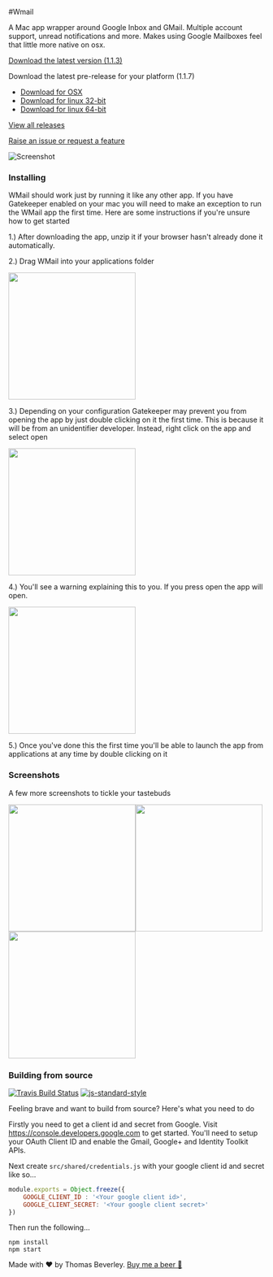 #Wmail

A Mac app wrapper around Google Inbox and GMail. Multiple account support, unread notifications and more. Makes using Google Mailboxes feel that little more native on osx.

[Download the latest version (1.1.3)](https://github.com/Thomas101/wmail/releases/download/v1.1.3/WMail_1_1_3.zip)

Download the latest pre-release for your platform (1.1.7) 

* [Download for OSX](https://github.com/Thomas101/wmail/releases/download/v1.1.7/WMail_1_1_7_osx_prerelease.zip)
* [Download for linux 32-bit](https://github.com/Thomas101/wmail/releases/download/v1.1.7/WMail_1_1_7_linux32_prerelease.zip)
* [Download for linux 64-bit](https://github.com/Thomas101/wmail/releases/download/v1.1.7/WMail_1_1_7_linux64_prerelease.zip.zip)

[View all releases](https://github.com/Thomas101/wmail/releases)

[Raise an issue or request a feature](https://github.com/Thomas101/wmail/issues)

![Screenshot](https://raw.githubusercontent.com/Thomas101/wmail/master/github_images/screenshot1.png "Screenshot")

### Installing
WMail should work just by running it like any other app. If you have Gatekeeper enabled on your mac you will need to make an exception to run the WMail app the first time. Here are some instructions if you're unsure how to get started

1.) After downloading the app, unzip it if your browser hasn't already done it automatically.

2.) Drag WMail into your applications folder

<a href="https://raw.githubusercontent.com/Thomas101/wmail/master/github_images/setup1.png" target="_blank"><img src="https://raw.githubusercontent.com/Thomas101/wmail/master/github_images/setup1.png" height="250" /></a>

3.) Depending on your configuration Gatekeeper may prevent you from opening the app by just double clicking on it the first time. This is because it will be from an unidentifier developer. Instead, right click on the app and select open

<a href="https://raw.githubusercontent.com/Thomas101/wmail/master/github_images/setup2.png" target="_blank"><img src="https://raw.githubusercontent.com/Thomas101/wmail/master/github_images/setup2.png" height="250" /></a>

4.) You'll see a warning explaining this to you. If you press open the app will open.

<a href="https://raw.githubusercontent.com/Thomas101/wmail/master/github_images/setup3.png" target="_blank"><img src="https://raw.githubusercontent.com/Thomas101/wmail/master/github_images/setup3.png" height="250" /></a>

5.) Once you've done this the first time you'll be able to launch the app from applications at any time by double clicking on it

### Screenshots
A few more screenshots to tickle your tastebuds

<a href="https://raw.githubusercontent.com/Thomas101/wmail/master/github_images/screenshot1.png" target="_blank"><img src="https://raw.githubusercontent.com/Thomas101/wmail/master/github_images/screenshot1.png" height="250" /></a><a href="https://raw.githubusercontent.com/Thomas101/wmail/master/github_images/screenshot2.png" target="_blank"><img src="https://raw.githubusercontent.com/Thomas101/wmail/master/github_images/screenshot2.png" height="250" /></a><a href="https://raw.githubusercontent.com/Thomas101/wmail/master/github_images/screenshot3.png" target="_blank"><img src="https://raw.githubusercontent.com/Thomas101/wmail/master/github_images/screenshot3.png" height="250" /></a>


### Building from source

[![Travis Build Status](https://img.shields.io/travis/Thomas101/wmail.svg)](http://travis-ci.org/Thomas101/wmail)
[![js-standard-style](https://img.shields.io/badge/code%20style-standard-brightgreen.svg)](http://standardjs.com/)

Feeling brave and want to build from source? Here's what you need to do

Firstly you need to get a client id and secret from Google. Visit https://console.developers.google.com to get started. You'll need to setup your OAuth Client ID and enable the Gmail, Google+ and Identity Toolkit APIs.

Next create `src/shared/credentials.js` with your google client id and secret like so...

```js
module.exports = Object.freeze({
	GOOGLE_CLIENT_ID : '<Your google client id>',
	GOOGLE_CLIENT_SECRET: '<Your google client secret>'
})
```

Then run the following...

```
npm install
npm start
```



Made with ♥ by Thomas Beverley. [Buy me a beer &#127866;](https://www.paypal.me/ThomasBeverley)
